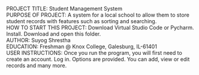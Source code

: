 PROJECT TITLE: Student Management System
<br>
PURPOSE OF PROJECT: A system for a local school to allow them to store student records with features such as sorting and searching.
<br>
HOW TO START THIS PROJECT: Download Virtual Studio Code or Pycharm. Install. Download and open this folder.
<br>
AUTHOR: Suyog Shrestha
<br>
EDUCATION: Freshman @ Knox College, Galesburg, IL-61401
<br>
USER INSTRUCTIONS: Once you run the program, you will first need to create an account. Log in. Options are provided. You can add, view or edit records and many more. 
